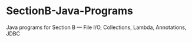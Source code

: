 # SectionB-Java-Programs
Java programs for Section B — File I/O, Collections, Lambda, Annotations, JDBC
